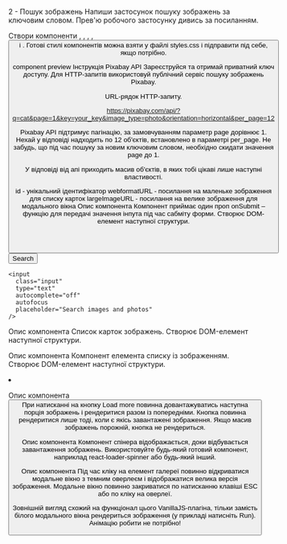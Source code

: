 2 - Пошук зображень
Напиши застосунок пошуку зображень за ключовим словом. Прев'ю робочого застосунку дивись за посиланням.

Створи компоненти <Searchbar>, <ImageGallery>, <ImageGalleryItem>, <Loader>, <Button> і <Modal>. Готові стилі компонентів можна взяти у файлі styles.css і підправити під себе, якщо потрібно.

component preview
Інструкція Pixabay API
Зареєструйся та отримай приватний ключ доступу. Для HTTP-запитів використовуй публічний сервіс пошуку зображень Pixabay.

URL-рядок HTTP-запиту.

https://pixabay.com/api/?q=cat&page=1&key=your_key&image_type=photo&orientation=horizontal&per_page=12

Pixabay API підтримує пагінацію, за замовчуванням параметр page дорівнює 1. Нехай у відповіді надходить по 12 об'єктів, встановлено в параметрі per_page. Не забудь, що під час пошуку за новим ключовим словом, необхідно скидати значення page до 1.

У відповіді від апі приходить масив об'єктів, в яких тобі цікаві лише наступні властивості.

id - унікальний ідентифікатор
webformatURL - посилання на маленьке зображення для списку карток
largeImageURL - посилання на велике зображення для модального вікна
Опис компонента <Searchbar>
Компонент приймає один проп onSubmit – функцію для передачі значення інпута під час сабміту форми. Створює DOM-елемент наступної структури.

<header class="searchbar">
  <form class="form">
    <button type="submit" class="button">
      <span class="button-label">Search</span>
    </button>

    <input
      class="input"
      type="text"
      autocomplete="off"
      autofocus
      placeholder="Search images and photos"
    />
  </form>
</header>

Опис компонента <ImageGallery>
Список карток зображень. Створює DOM-елемент наступної структури.

<ul class="gallery">
  <!-- Набір <li> із зображеннями -->
</ul>

Опис компонента <ImageGalleryItem>
Компонент елемента списку із зображенням. Створює DOM-елемент наступної структури.

<li class="gallery-item">
  <img src="" alt="" />
</li>

Опис компонента <Button>
При натисканні на кнопку Load more повинна довантажуватись наступна порція зображень і рендеритися разом із попередніми. Кнопка повинна рендеритися лише тоді, коли є якісь завантажені зображення. Якщо масив зображень порожній, кнопка не рендериться.

Опис компонента <Loader>
Компонент спінера відображається, доки відбувається завантаження зображень. Використовуйте будь-який готовий компонент, наприклад react-loader-spinner або будь-який інший.

Опис компонента <Modal>
Під час кліку на елемент галереї повинно відкриватися модальне вікно з темним оверлеєм і відображатися велика версія зображення. Модальне вікно повинно закриватися по натисканню клавіші ESC або по кліку на оверлеї.

Зовнішній вигляд схожий на функціонал цього VanillaJS-плагіна, тільки замість білого модального вікна рендериться зображення (у прикладі натисніть Run). Анімацію робити не потрібно!

<div class="overlay">
  <div class="modal">
    <img src="" alt="" />
  </div>
</div>